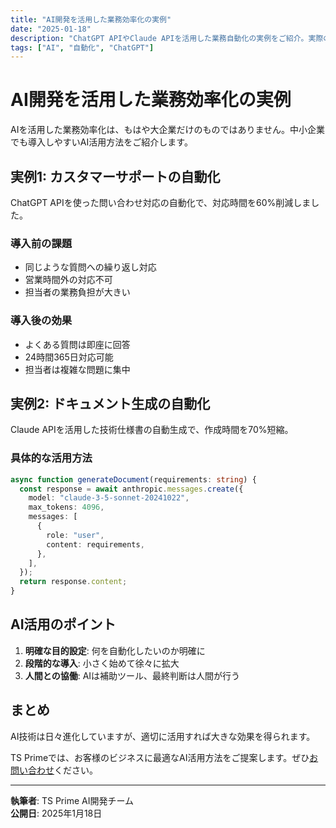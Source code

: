 ```yaml
---
title: "AI開発を活用した業務効率化の実例"
date: "2025-01-18"
description: "ChatGPT APIやClaude APIを活用した業務自動化の実例をご紹介。実際のプロジェクトで得た知見とベストプラクティスを解説します。"
tags: ["AI", "自動化", "ChatGPT"]
---
```


# AI開発を活用した業務効率化の実例

AIを活用した業務効率化は、もはや大企業だけのものではありません。中小企業でも導入しやすいAI活用方法をご紹介します。

## 実例1: カスタマーサポートの自動化

ChatGPT APIを使った問い合わせ対応の自動化で、対応時間を60%削減しました。

### 導入前の課題

- 同じような質問への繰り返し対応
- 営業時間外の対応不可
- 担当者の業務負担が大きい

### 導入後の効果

- よくある質問は即座に回答
- 24時間365日対応可能
- 担当者は複雑な問題に集中

## 実例2: ドキュメント生成の自動化

Claude APIを活用した技術仕様書の自動生成で、作成時間を70%短縮。

### 具体的な活用方法

```typescript
async function generateDocument(requirements: string) {
  const response = await anthropic.messages.create({
    model: "claude-3-5-sonnet-20241022",
    max_tokens: 4096,
    messages: [
      {
        role: "user",
        content: requirements,
      },
    ],
  });
  return response.content;
}
```

## AI活用のポイント

1. **明確な目的設定**: 何を自動化したいのか明確に
2. **段階的な導入**: 小さく始めて徐々に拡大
3. **人間との協働**: AIは補助ツール、最終判断は人間が行う

## まとめ

AI技術は日々進化していますが、適切に活用すれば大きな効果を得られます。

TS Primeでは、お客様のビジネスに最適なAI活用方法をご提案します。ぜひ[お問い合わせ](/contact)ください。

---

**執筆者**: TS Prime AI開発チーム  
**公開日**: 2025年1月18日
